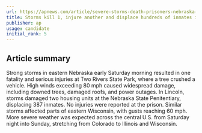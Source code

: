 ```yaml
---
url: https://apnews.com/article/severe-storms-death-prisoners-nebraska-72d16db09c28236408be21f33aec2348
title: Storms kill 1, injure another and displace hundreds of inmates in Nebraska
publisher: ap
usage: candidate
initial_rank: 5
---
```

## Article summary
Strong storms in eastern Nebraska early Saturday morning resulted in one fatality and serious injuries at Two Rivers State Park, where a tree crushed a vehicle. High winds exceeding 80 mph caused widespread damage, including downed trees, damaged roofs, and power outages. In Lincoln, storms damaged two housing units at the Nebraska State Penitentiary, displacing 387 inmates. No injuries were reported at the prison. Similar storms affected parts of eastern Wisconsin, with gusts reaching 60 mph. More severe weather was expected across the central U.S. from Saturday night into Sunday, stretching from Colorado to Illinois and Wisconsin.
